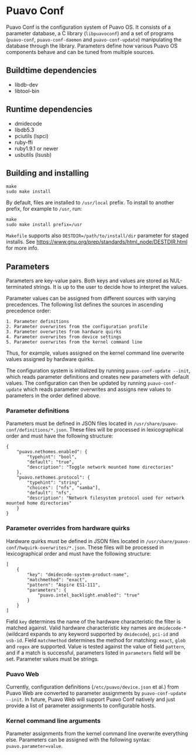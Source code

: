 # Puavo Conf

Puavo Conf is the configuration system of Puavo OS. It consists of a
parameter database, a C library (`libpuavoconf`) and a set of programs
(`puavo-conf`, `puavo-conf-daemon` and `puavo-conf-update`) manipulating
the database through the library. Parameters define how various Puavo OS
components behave and can be tuned from multiple sources.

## Buildtime dependencies

- libdb-dev
- libtool-bin

## Runtime dependencies

- dmidecode
- libdb5.3
- pciutils (lspci)
- ruby-ffi
- ruby1.9.1 or newer
- usbutils (lsusb)

## Building and installing

    make
    sudo make install

By default, files are installed to `/usr/local` prefix. To install to another
prefix, for example to `/usr`, run:

    make
    sudo make install prefix=/usr

`Makefile` supports also `DESTDIR=/path/to/install/dir` parameter for
staged installs. See
https://www.gnu.org/prep/standards/html_node/DESTDIR.html for more
info.

## Parameters

Parameters are key-value pairs. Both keys and values are stored as
NUL-terminated strings. It is up to the user to decide how to
interpret the values.

Parameter values can be assigned from different sources with varying
precedences. The following list defines the sources in ascending
precedence order:

    1. Parameter definitions
    2. Parameter overwrites from the configuration profile
    3. Parameter overwrites from hardware quirks
    4. Parameter overwrites from device settings
    5. Parameter overwrites from the kernel command line

Thus, for example, values assigned on the kernel command line
overwrite values assigned by hardware quirks.

The configuration system is initialized by running `puavo-conf-update --init`,
which reads parameter definitions and creates new parameters with
default values.  The configuration can then be updated by running
`puavo-conf-update` which reads parameter overwrites and assigns new
values to parameters in the order defined above.

### Parameter definitions

Parameters must be defined in JSON files located in
`/usr/share/puavo-conf/definitions/*.json`. These files will be processed
in lexicographical order and must have the following structure:

    {
        "puavo.nethomes.enabled": {
            "typehint": "bool",
            "default": "true",
            "description": "Toggle network mounted home directories"
        },
        "puavo.nethomes.protocol": {
            "typehint": "string",
            "choices": ["nfs", "samba"],
            "default": "nfs",
            "description": "Network filesystem protocol used for network mounted home directories"
        }
    }

### Parameter overrides from hardware quirks

Hardware quirks must be defined in JSON files located in
`/usr/share/puavo-conf/hwquirk-overwrites/*.json`. These files will be processed
in lexicographical order and must have the following structure:

    [
        {
            "key": "dmidecode-system-product-name",
            "matchmethod": "exact",
            "pattern": "Aspire ES1-111",
            "parameters": {
                "puavo.intel_backlight.enabled": "true"
            }
        }
    ]

Field `key` determines the name of the hardware characteristic the
filter is matched against. Valid hardware characteristic key names are
`dmidecode-*` (wildcard expands to any keyword supported by
`dmidecode`), `pci-id` and `usb-id`. Field `matchmethod` determines
the method for matching: `exact`, `glob` and `regex` are
supported.  Value is tested against the value of field `pattern`, and
if a match is successful, parameters listed in `parameters` field will
be set.  Parameter values must be strings.

### Puavo Web

Currently, configuration definitions (`/etc/puavo/device.json` et al.)
from Puavo Web are converted to parameter assignments by
`puavo-conf-update --init`. In future, Puavo Web will support
Puavo Conf natively and just provide a list of parameter assignments
to configurable hosts.

### Kernel command line arguments

Parameter assignments from the kernel command line overwrite everything
else. Parameters can be assigned with the following syntax:
`puavo.parameter=value`.
